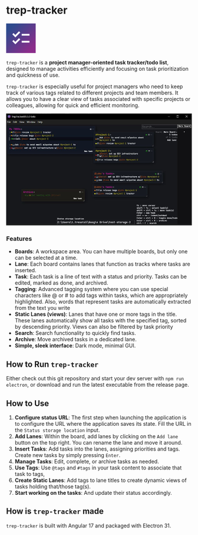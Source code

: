 # trep-tracker 
![trep-tracker icon](https://github.com/ltres/trep-tracker/blob/2b75c545cfd54d2a2c7a49a9df2060537a59db21/src/assets/icon/ios/AppIcon-40%402x~ipad.png)

`trep-tracker` is a **project manager-oriented task tracker/todo list**, designed to manage activities efficiently and focusing on task prioritization and quickness of use.

`trep-tracker` is especially useful for project managers who need to keep track of various tags related to different projects and team members. 
It allows you to have a clear view of tasks associated with specific projects or colleagues, allowing for quick and efficient monitoring.

<img src="https://github.com/ltres/trep-tracker/blob/9fcfeff31dc956c81b2eccc406e1aae2531af5a4/src/assets/readme/screen.jpg" width="750" />


### Features
- **Boards**: A workspace area. You can have multiple boards, but only one can be selected at a time.
- **Lane**: Each board contains lanes that function as tracks where tasks are inserted.
- **Task**: Each task is a line of text with a status and priority. Tasks can be edited, marked as done, and archived.
- **Tagging**: Advanced tagging system where you can use special characters like @ or # to add tags within tasks, which are appropriately highlighted. Also, words that represent tasks are automatically extracted from the text you write
- **Static Lanes (views)**: Lanes that have one or more tags in the title. These lanes automatically show all tasks with the specified tag, sorted by descending priority. Views can also be filtered by task priority
- **Search**: Search functionality to quickly find tasks.
- **Archive**: Move archived tasks in a dedicated lane.
- **Simple, sleek interface**: Dark mode, minimal GUI.

## How to Run `trep-tracker`
Either check out this git repository and start your dev server with `npm run electron`, or download and run the latest executable from the release page.

## How to Use

1. **Configure status URL**: The first step when launching the application is to configure the URL where the application saves its state. Fill the URL in the `Status storage location` input.
3. **Add Lanes**: Within the board, add lanes by clicking on the `Add lane` button on the top right. You can rename the lane and move it around.
4. **Insert Tasks**: Add tasks into the lanes, assigning priorities and tags. Create new tasks by simply pressing `Enter`.
5. **Manage Tasks**: Edit, complete, or archive tasks as needed.
6. **Use Tags**: Use `@tags` and `#tags` in your task content to associate that task to tags,
7. **Create Static Lanes**: Add tags to lane titles to create dynamic views of tasks holding that/those tag(s).
8. **Start working on the tasks**: And update their status accordingly.

## How is `trep-tracker` made
`trep-tracker` is built with Angular 17 and packaged with Electron 31.

